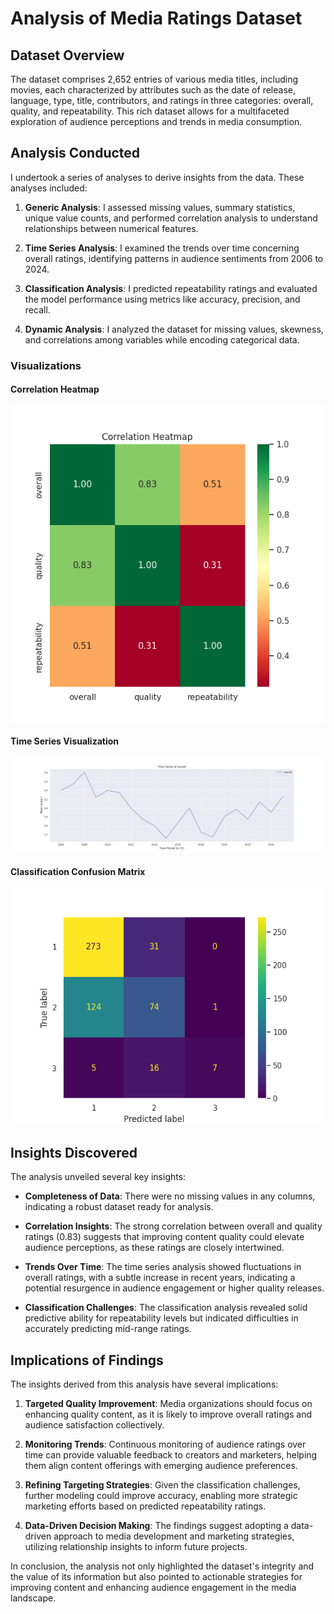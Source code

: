# Analysis of Media Ratings Dataset

## Dataset Overview
The dataset comprises 2,652 entries of various media titles, including movies, each characterized by attributes such as the date of release, language, type, title, contributors, and ratings in three categories: overall, quality, and repeatability. This rich dataset allows for a multifaceted exploration of audience perceptions and trends in media consumption.

## Analysis Conducted
I undertook a series of analyses to derive insights from the data. These analyses included:

1. **Generic Analysis**: I assessed missing values, summary statistics, unique value counts, and performed correlation analysis to understand relationships between numerical features.
   
2. **Time Series Analysis**: I examined the trends over time concerning overall ratings, identifying patterns in audience sentiments from 2006 to 2024.

3. **Classification Analysis**: I predicted repeatability ratings and evaluated the model performance using metrics like accuracy, precision, and recall.

4. **Dynamic Analysis**: I analyzed the dataset for missing values, skewness, and correlations among variables while encoding categorical data.

### Visualizations
#### Correlation Heatmap
![Correlation Heatmap](chart_1.png)

#### Time Series Visualization
![Time Series of Overall Ratings](chart_2.png)

#### Classification Confusion Matrix
![Classification Confusion Matrix](chart_3.png)

## Insights Discovered
The analysis unveiled several key insights:

- **Completeness of Data**: There were no missing values in any columns, indicating a robust dataset ready for analysis.
  
- **Correlation Insights**: The strong correlation between overall and quality ratings (0.83) suggests that improving content quality could elevate audience perceptions, as these ratings are closely intertwined.

- **Trends Over Time**: The time series analysis showed fluctuations in overall ratings, with a subtle increase in recent years, indicating a potential resurgence in audience engagement or higher quality releases.

- **Classification Challenges**: The classification analysis revealed solid predictive ability for repeatability levels but indicated difficulties in accurately predicting mid-range ratings.

## Implications of Findings
The insights derived from this analysis have several implications:

1. **Targeted Quality Improvement**: Media organizations should focus on enhancing quality content, as it is likely to improve overall ratings and audience satisfaction collectively.

2. **Monitoring Trends**: Continuous monitoring of audience ratings over time can provide valuable feedback to creators and marketers, helping them align content offerings with emerging audience preferences.

3. **Refining Targeting Strategies**: Given the classification challenges, further modeling could improve accuracy, enabling more strategic marketing efforts based on predicted repeatability ratings.

4. **Data-Driven Decision Making**: The findings suggest adopting a data-driven approach to media development and marketing strategies, utilizing relationship insights to inform future projects.

In conclusion, the analysis not only highlighted the dataset's integrity and the value of its information but also pointed to actionable strategies for improving content and enhancing audience engagement in the media landscape.

